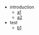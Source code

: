 * introduction
  * [a1](introduction/a1.md)
  * [a2](introduction/a2.md)
* test
  * [b1](test/b1.md) 
